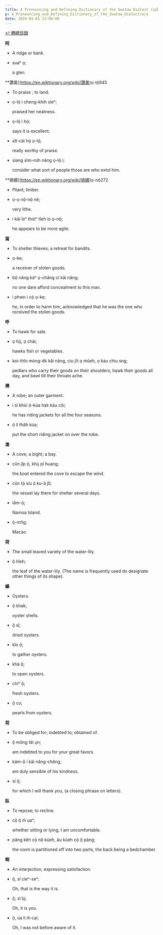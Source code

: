 ```yaml
---
title: A Pronouncing and Defining Dictionary of the Swatow Dialect (汕頭方言音義字典) / o̤
p: A_Pronouncing_and_Defining_Dictionary_of_the_Swatow_Dialect/w/o̤
date: 2024-04-01 23:00:00
---
```


[↩️ 轉總目錄](/A_Pronouncing_and_Defining_Dictionary_of_the_Swatow_Dialect)


**阿**
- A ridge or bank.

- suaⁿ o̤;

  a glen.

**讚美](https://en.wiktionary.org/wiki/讚美)o̤-ló̤945
- To praise ; to land.

- o̤-ló̤ i cheng-khih sìeⁿ;

  praised her neatness.

- o̤-ló̤ i hó̤;

  says it is excellent.

- sît-căi hó̤ o̤-ló̤;

  really worthy of praise.

- sìang sĭm-mih nâng o̤-ló̤ i;

  consider what sort of people those are who extol him.



**猗娜](https://en.wiktionary.org/wiki/猗娜)o̤-nô̤272
- Pliant; limber.

- o̤-o̤ nô̤-nô̤ nē;

  very lithe.

- i kâi īeⁿ thóiⁿ tîeh ío o̤-nô̤;

  he appears to be more agile.

**窩**
- To shelter thieves; a retreat for bandits.

- o̤-ke;

  a receiver of stolen goods.

- bô̤ nâng káⁿ o̤-châng cí kâi nâng;

  no one dare afford concealment to this man.

- i phwn i cò̤ o̤-ke;

  he, in order to harm him, acknowledged that he was the one who received the stolen goods.

**呼**
- To hawk for sale.

- o̤ hṳ̂, o̤ chài;

  hawks fish or vegetables.

- koi-thîo mòng-êk kâi nâng, ciu jīt o̤ mûeh, o̤ kàu chìu sng;

  pedlars who carry their goods on their shoulders, hawk their goods all day, and bawl till their throats ache.

**襖**
- A robe; an outer garment.

- i sì khùi ó̤-kùa hak kàu côi;

  he has riding jackets for all the four seasons.

- ó̤ li thâh kùa;

  put the short riding jacket on over the robe.

**澳**
- A cove; a bight; a bay.

- cûn jîp ò̤, khṳ̀ pī huang;

  the boat entered the cove to escape the wind.

- cûn tó̤ siu ò̤ ku-ā jît;

  the vessel lay there for shelter several days.

- lâm-ò̤;

  Namoa Island.

- ò̤-mn̂g;

  Macao.

**荷**
- The small leaved variety of the water-lily.

- ô̤ hîeh;

  the leaf of the water-lily. (The name is frequently used do designate other things of its shape).

**蠔**
- Oysters.

- ô̤ khak;

  oyster shells.

- ô̤ sĭ;

  dried oysters.

- kĭo ô̤;

  to gather oysters.

- khà ô̤;

  to open oysters.

- chiⁿ ô̤;

  fresh oysters.

- ô̤ cu;

  pearls from oysters.

**荷**
- To be obliged for; indebted to; obtained of.

- ô̤ mông tăi ṳn;

  am indebted to you for your great favors.

- kám-ô̤ i kâi nâng-chêng;

  am duly sensible of his kindness.

- sĭ ô̤;

  for which I will thank you, (a closing phrase on letters).

**臥**
- To repose; to recline.

- cŏ̤ ŏ̤ m̄ uaⁿ;

  whether sitting or lying, I am uncomfortable.

- pâng kêh cò̤ nŏ̤ kûeh, ău kûeh cò̤ ŏ̤ pâng;

  the room is partitioned off into two parts, the back being a bedchamber. 

**啊**
- An interjection, expressing satisfaction.

- ō̤, sĭ cìeⁿ-seⁿ;

  Oh, that is the way it is.

- ŏ̤, sĭ lṳ́;

  Oh, it is you.

- ŏ̤, úa li m̄ cai;

  Oh, I was not before aware of it.
